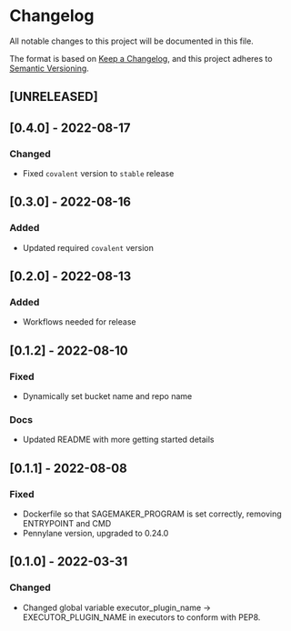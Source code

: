 # Changelog

All notable changes to this project will be documented in this file.

The format is based on [Keep a Changelog](https://keepachangelog.com/en/1.0.0/),
and this project adheres to [Semantic Versioning](https://semver.org/spec/v2.0.0.html).

## [UNRELEASED]

## [0.4.0] - 2022-08-17

### Changed

- Fixed `covalent` version to `stable` release

## [0.3.0] - 2022-08-16

### Added

- Updated required `covalent` version

## [0.2.0] - 2022-08-13

### Added

- Workflows needed for release

## [0.1.2] - 2022-08-10

### Fixed

- Dynamically set bucket name and repo name

### Docs

- Updated README with more getting started details

## [0.1.1] - 2022-08-08

### Fixed

- Dockerfile so that SAGEMAKER_PROGRAM is set correctly, removing ENTRYPOINT and CMD
- Pennylane version, upgraded to 0.24.0

## [0.1.0] - 2022-03-31

### Changed

- Changed global variable executor_plugin_name -> EXECUTOR_PLUGIN_NAME in executors to conform with PEP8.
